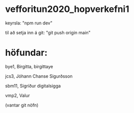 # vefforitun2020_hopverkefni1

keyrsla: "npm run dev"

til að setja inn á git: "git push origin main"

# höfundar: 

bye1, Birgitta, birgittaye

jcs3, Jóhann Chanse Sigurðsson

sbm11, Sigríður digitalsigga

vmp2, Valur

(vantar git nöfn)
